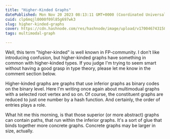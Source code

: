 ```yaml
---
title: "Higher-Kinded Graphs"
datePublished: Mon Nov 20 2023 08:13:11 GMT+0000 (Coordinated Universal Time)
cuid: clp6mqjl0000f09l85g697wk3
slug: higher-kinded-graphs
cover: https://cdn.hashnode.com/res/hashnode/image/upload/v1700467431583/80402b73-43a1-46a0-a1f2-98df48e39791.jpeg
tags: multimodal-graph

---
```


Well, this term "higher-kinded" is well known in FP-community. I don't like introducing confusion, but higher-kinded graphs have something in common with higher-kinded types. If you judge I'm trying to seem smart without having a good grasp in type theory, please let me know in the comment section below.

Higher-kinded graphs are graphs that use inferior graphs as binary codes on the binary level. Here I'm writing once again about multimodual graphs with a selected root vertex and so on. Of course, the constituent graphs are reduced to just one number by a hash function. And certainly, the order of entries plays a role.

What hit me this morning, is that those superior (or more abstract) graphs can contain paths, that run within the inferior graphs. It's a sort of glue that binds together more concrete graphs. Concrete graphs may be larger in size, actually.